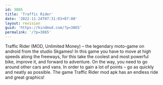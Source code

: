 ```yaml
---
id: 3865
title: 'Traffic Rider'
date: '2022-11-24T07:31:03+07:00'
layout: revision
guid: 'https://kindmod.com/?p=3865'
permalink: '/?p=3865'
---
```


Traffic Rider (MOD, Unlimited Money) – the legendary moto-game on android from the studio Skgames! In this game you have to move at high speeds along the freeways, for this take the coolest and most powerful bike, improve it, and forward to adventure. On the way, you need to go around other cars and vans. In order to gain a lot of points – go as quickly and neatly as possible. The game Traffic Rider mod apk has an endless ride and great graphics!